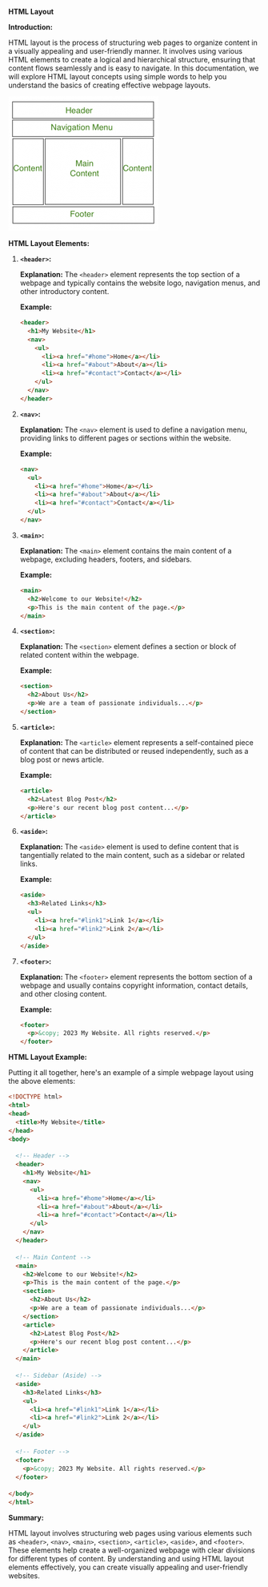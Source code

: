 **HTML Layout**

**Introduction:**

HTML layout is the process of structuring web pages to organize content in a visually appealing and user-friendly manner. It involves using various HTML elements to create a logical and hierarchical structure, ensuring that content flows seamlessly and is easy to navigate. In this documentation, we will explore HTML layout concepts using simple words to help you understand the basics of creating effective webpage layouts.

![Data Types](../../Assets/website_layout-300x268.png)

**HTML Layout Elements:**

1. **`<header>`:**

   **Explanation:**
   The `<header>` element represents the top section of a webpage and typically contains the website logo, navigation menus, and other introductory content.

   **Example:**
   ```html
   <header>
     <h1>My Website</h1>
     <nav>
       <ul>
         <li><a href="#home">Home</a></li>
         <li><a href="#about">About</a></li>
         <li><a href="#contact">Contact</a></li>
       </ul>
     </nav>
   </header>
   ```

2. **`<nav>`:**

   **Explanation:**
   The `<nav>` element is used to define a navigation menu, providing links to different pages or sections within the website.

   **Example:**
   ```html
   <nav>
     <ul>
       <li><a href="#home">Home</a></li>
       <li><a href="#about">About</a></li>
       <li><a href="#contact">Contact</a></li>
     </ul>
   </nav>
   ```

3. **`<main>`:**

   **Explanation:**
   The `<main>` element contains the main content of a webpage, excluding headers, footers, and sidebars.

   **Example:**
   ```html
   <main>
     <h2>Welcome to our Website!</h2>
     <p>This is the main content of the page.</p>
   </main>
   ```

4. **`<section>`:**

   **Explanation:**
   The `<section>` element defines a section or block of related content within the webpage.

   **Example:**
   ```html
   <section>
     <h2>About Us</h2>
     <p>We are a team of passionate individuals...</p>
   </section>
   ```

5. **`<article>`:**

   **Explanation:**
   The `<article>` element represents a self-contained piece of content that can be distributed or reused independently, such as a blog post or news article.

   **Example:**
   ```html
   <article>
     <h2>Latest Blog Post</h2>
     <p>Here's our recent blog post content...</p>
   </article>
   ```

6. **`<aside>`:**

   **Explanation:**
   The `<aside>` element is used to define content that is tangentially related to the main content, such as a sidebar or related links.

   **Example:**
   ```html
   <aside>
     <h3>Related Links</h3>
     <ul>
       <li><a href="#link1">Link 1</a></li>
       <li><a href="#link2">Link 2</a></li>
     </ul>
   </aside>
   ```

7. **`<footer>`:**

   **Explanation:**
   The `<footer>` element represents the bottom section of a webpage and usually contains copyright information, contact details, and other closing content.

   **Example:**
   ```html
   <footer>
     <p>&copy; 2023 My Website. All rights reserved.</p>
   </footer>
   ```

**HTML Layout Example:**

Putting it all together, here's an example of a simple webpage layout using the above elements:

```html
<!DOCTYPE html>
<html>
<head>
  <title>My Website</title>
</head>
<body>

  <!-- Header -->
  <header>
    <h1>My Website</h1>
    <nav>
      <ul>
        <li><a href="#home">Home</a></li>
        <li><a href="#about">About</a></li>
        <li><a href="#contact">Contact</a></li>
      </ul>
    </nav>
  </header>

  <!-- Main Content -->
  <main>
    <h2>Welcome to our Website!</h2>
    <p>This is the main content of the page.</p>
    <section>
      <h2>About Us</h2>
      <p>We are a team of passionate individuals...</p>
    </section>
    <article>
      <h2>Latest Blog Post</h2>
      <p>Here's our recent blog post content...</p>
    </article>
  </main>

  <!-- Sidebar (Aside) -->
  <aside>
    <h3>Related Links</h3>
    <ul>
      <li><a href="#link1">Link 1</a></li>
      <li><a href="#link2">Link 2</a></li>
    </ul>
  </aside>

  <!-- Footer -->
  <footer>
    <p>&copy; 2023 My Website. All rights reserved.</p>
  </footer>

</body>
</html>
```

**Summary:**

HTML layout involves structuring web pages using various elements such as `<header>`, `<nav>`, `<main>`, `<section>`, `<article>`, `<aside>`, and `<footer>`. These elements help create a well-organized webpage with clear divisions for different types of content. By understanding and using HTML layout elements effectively, you can create visually appealing and user-friendly websites.